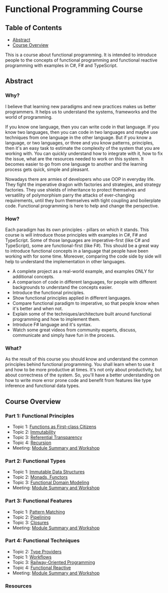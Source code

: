 # Functional Programming Course

## Table of Contents
- [Abstract](#abstract)
- [Course Overview](#course-overview)

This is a course about functional programming. It is intended to introduce people to the concepts of functional programming and functional reactive programming with examples in C#, F# and TypeScript.

## Abstract <a name="abstract"></a>

### Why?
I believe that learning new paradigms and new practices makes us better programmers. It helps us to understand the systems, frameworks and the world of programming.

If you know one language, then you can write code in that language. If you know two languages, then you can code in two languages and maybe use techniques from one language in the other language. But if you know a language, or two languages, or three and you know patterns, principles, then it's an easy task to estimate the complexity of the system that you are working with. You can quickly understand how to integrate with it, how to fix the issue, what are the resources needed to work on this system. It becomes easier to go from one language to another and the learning process gets quick, simple and pleasant.

Nowadays there are armies of developers who use OOP in everyday life. They fight the imperative dragon with factories and strategies, and strategy factories. They use shields of inheritance to protect themselves and versatility of polymorphism parry the attacks of ever-changing requirements, until they burn themselves with tight coupling and boilerplate code. Functional programming is here to help and change the perspective.

### How?
Each paradigm has its own principles - pillars on which it stands. This course is will introduce those principles with examples in C#, F# and TypeScript. Some of those languages are imperative-first (like C# and TypeScript), some are functional-first (like F#). This should be a great way to introduce functional concepts in a language that people have been working with for some time. Moreover, comparing the code side by side will help to understand the implementation in other languages.

- A complete project as a real-world example, and examples ONLY for additional concepts.
- A comparison of code in different languages, for people with different backgrounds to understand the concepts easier.
- Introduce the functional principles.
- Show functional principles applied in different languages.
- Compare functional paradigm to imperative, so that people know when it's better and when not.
- Explain some of the techniques/architecture built around functional programming and how to implement them.
- Introduce F# language and it's syntax.
- Watch some great videos from community experts, discuss, communicate and simply have fun in the process.

### What?
As the result of this course you should know and understand the common principles behind functional programming. You shall learn when to use it and how to be more productive at times. It's not only about productivity, but about correctness of the system. So, you'll have a better understanding on how to write more error prone code and benefit from features like type inference and functional data types.

## Course Overview <a name="course-overview"></a>

### Part 1: Functional Principles
- Topic 1: [Functions as First-class Citizens](./part-1/topic-1/README.md)
- Topic 2: [Immutability]()
- Topic 3: [Referential Transparency]()
- Topic 4: [Recursion]()
- Meeting: [Module Summary and Workshop]()
### Part 2: Functional Types
- Topic 1: [Immutable Data Structures]()
- Topic 2: [Monads, Functors]()
- Topic 3: [Functional Domain Modeling]()
- Meeting: [Module Summary and Workshop]()
### Part 3: Functional Features
- Topic 1: [Pattern Matching]()
- Topic 2: [Pipelining]()
- Topic 3: [Closures]()
- Meeting: [Module Summary and Workshop]()
### Part 4: Functional Techniques
- Topic 2: [Type Providers]()
- Topic 1: [Workflows]()
- Topic 3: [Railway-Oriented Programming]()
- Topic 4: [Functional Reactive]()
- Meeting: [Module Summary and Workshop]()

### Resources

